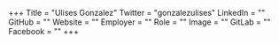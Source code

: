 +++
Title = "Ulises Gonzalez"
Twitter = "gonzalezulises"
LinkedIn = ""
GitHub = ""
Website = ""
Employer = ""
Role = ""
Image = ""
GitLab = ""
Facebook = ""
+++
